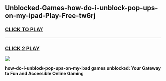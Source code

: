 
## Unblocked-Games-how-do-i-unblock-pop-ups-on-my-ipad-Play-Free-tw6rj
<h3>
<a href="https://premium76.site?title=how-do-i-unblock-pop-ups-on-my-ipad&ref=18A1">CLICK TO PLAY</a></h3>
<hr>

<h3>
<a href="https://premium76.site?title=how-do-i-unblock-pop-ups-on-my-ipad&ref=18A1">CLICK 2 PLAY</a>
  
</h3>

<a href="https://premium76.site?title=how-do-i-unblock-pop-ups-on-my-ipad&ref=18A1"><img src="https://clearcache.store/games.png"></a>


**how-do-i-unblock-pop-ups-on-my-ipad games unblocked: Your Gateway to Fun and Accessible Online Gaming**
